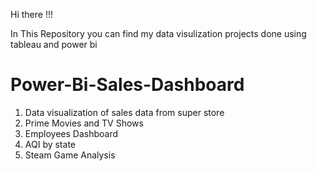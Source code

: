 Hi there !!!

In This Repository you can find my data visulization projects done using tableau and power bi 
# Power-Bi-Sales-Dashboard
1. Data visualization of sales data from super store
2. Prime Movies and TV Shows
3. Employees Dashboard
4. AQI by state
5. Steam Game Analysis

